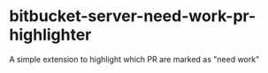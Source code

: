 # bitbucket-server-need-work-pr-highlighter
A simple extension to highlight which PR are marked as "need work"
